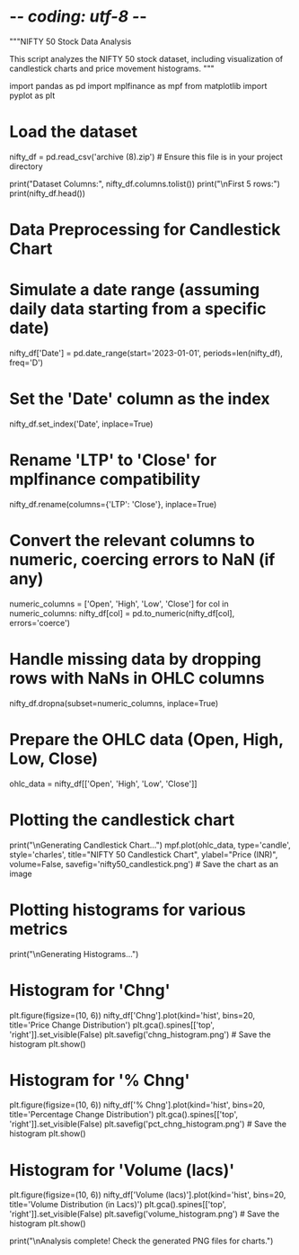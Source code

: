 # -*- coding: utf-8 -*-
"""NIFTY 50 Stock Data Analysis

This script analyzes the NIFTY 50 stock dataset, including visualization
of candlestick charts and price movement histograms.
"""

import pandas as pd
import mplfinance as mpf
from matplotlib import pyplot as plt

# Load the dataset
nifty_df = pd.read_csv('archive (8).zip')  # Ensure this file is in your project directory

print("Dataset Columns:", nifty_df.columns.tolist())
print("\nFirst 5 rows:")
print(nifty_df.head())

# Data Preprocessing for Candlestick Chart
# Simulate a date range (assuming daily data starting from a specific date)
nifty_df['Date'] = pd.date_range(start='2023-01-01', periods=len(nifty_df), freq='D')

# Set the 'Date' column as the index
nifty_df.set_index('Date', inplace=True)

# Rename 'LTP' to 'Close' for mplfinance compatibility
nifty_df.rename(columns={'LTP': 'Close'}, inplace=True)

# Convert the relevant columns to numeric, coercing errors to NaN (if any)
numeric_columns = ['Open', 'High', 'Low', 'Close']
for col in numeric_columns:
    nifty_df[col] = pd.to_numeric(nifty_df[col], errors='coerce')

# Handle missing data by dropping rows with NaNs in OHLC columns
nifty_df.dropna(subset=numeric_columns, inplace=True)

# Prepare the OHLC data (Open, High, Low, Close)
ohlc_data = nifty_df[['Open', 'High', 'Low', 'Close']]

# Plotting the candlestick chart
print("\nGenerating Candlestick Chart...")
mpf.plot(ohlc_data, 
         type='candle', 
         style='charles', 
         title="NIFTY 50 Candlestick Chart", 
         ylabel="Price (INR)", 
         volume=False,
         savefig='nifty50_candlestick.png')  # Save the chart as an image

# Plotting histograms for various metrics
print("\nGenerating Histograms...")

# Histogram for 'Chng'
plt.figure(figsize=(10, 6))
nifty_df['Chng'].plot(kind='hist', bins=20, title='Price Change Distribution')
plt.gca().spines[['top', 'right']].set_visible(False)
plt.savefig('chng_histogram.png')  # Save the histogram
plt.show()

# Histogram for '% Chng'
plt.figure(figsize=(10, 6))
nifty_df['% Chng'].plot(kind='hist', bins=20, title='Percentage Change Distribution')
plt.gca().spines[['top', 'right']].set_visible(False)
plt.savefig('pct_chng_histogram.png')  # Save the histogram
plt.show()

# Histogram for 'Volume (lacs)'
plt.figure(figsize=(10, 6))
nifty_df['Volume (lacs)'].plot(kind='hist', bins=20, title='Volume Distribution (in Lacs)')
plt.gca().spines[['top', 'right']].set_visible(False)
plt.savefig('volume_histogram.png')  # Save the histogram
plt.show()

print("\nAnalysis complete! Check the generated PNG files for charts.")
